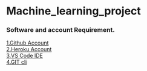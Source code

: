 # Machine_learning_project

### Software and account Requirement.

[1.Github Account](https://github.com/)\
[2.Heroku Account](https://dashboard.heroku.com/login)\
[3.VS Code IDE](https://code.visualstudio.com/download)\
[4.GIT cli](https://git-scm.com/downloads)